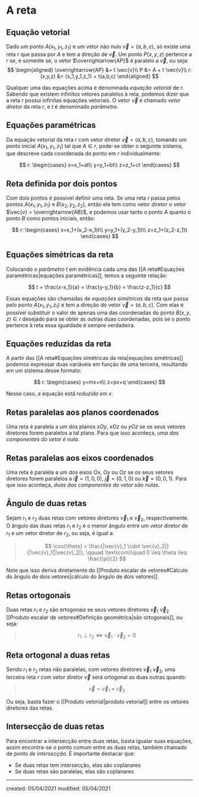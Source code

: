 # A reta

## Equação vetorial
Dado um ponto $A(x_1,y_1,z_1)$ e um vetor não nulo $\vec{v}=(a,b,c)$, só existe uma reta $r$ que passa por $A$ e tem a direção de $\vec{v}$. Um ponto $P(x,y,z)$ pertence a $r$ se, e somente se, o vetor $\overrightarrow{AP}$ é paralelo a $\vec{v}$, ou seja:
$$
\begin{aligned}
  \overrightarrow{AP} &= t \vec{v}\\
  P &= A + t \vec{v}\\
  r:(x,y,z) &= (x_1,y_1,z_1) + t(a,b,c)
\end{aligned}
$$

Qualquer uma das equações acima é denominada *equação vetorial* de $r$. Sabendo que existem infinitos vetores paralelos à reta, podemos dizer que a reta $r$ possui infinitas equações vetoriais.
O vetor $\vec{v}$ é chamado *vetor diretor* da reta $r$, e $t$ é denominado *parâmetro*.

## Equações paramétricas
Da equação vetorial da reta $r$ com vetor diretor $\vec{v}=(a,b,c)$, tomando um ponto inicial $A(x_1,y_1,z_1)$ tal que $A \in r$, pode-se obter o seguinte sistema, que descreve cada coordenada do ponto em $r$ individualmente:

$$
r:
 \begin{cases}
    x=x_1+at\\
    y=y_1+bt\\
    z=z_1+ct
 \end{cases}
$$

## Reta definida por dois pontos
Com dois pontos é possível definir uma reta. Se uma reta $r$ passa pelos pontos $A(x_1,y_1,z_1)$ e $B(x_2,y_2,z_2)$, então ela tem como vetor diretor o vetor $\vec{v} = \overrightarrow{AB}$, e podemos usar tanto o ponto $A$ quanto o ponto $B$ como pontos iniciais, então:

$$
  r:
  \begin{cases}
    x=x_1+(x_2-x_1)t\\
    y=y_1+(y_2-y_1)t\\
    z=z_1+(z_2-z_1)t
  \end{cases}
$$

## Equações simétricas da reta
Colocando o *parâmetro* $t$ em evidência cada uma das [[A reta#Equações paramétricas|equações paramétricas]], temos a seguinte relação:

$$
  t = \frac{x-x_1}{a} = \frac{y-y_1}{b} = \frac{z-z_1}{c}
$$

Essas equações são chamadas de *equações simétricas* da reta que passa pelo ponto $A(x_1,y_1,z_1)$ e tem a direção do vetor $\vec{v}=(a,b,c)$. Com elas é possível substituir o valor de apenas uma das coordenadas do ponto $B(x,y,z) \in r$ desejado para se obter as outras duas coordenadas, pois se o ponto pertence à reta essa igualdade é sempre verdadeira.

## Equações reduzidas da reta
A partir das [[A reta#Equações simétricas da reta|equações simétricas]] podemos expressar duas variáveis em função de uma terceira, resultando em um sistema desse formato:

$$
  r:
  \begin{cases}
    y=mx+n\\
    z=px+q
  \end{cases}
$$

Nesse caso, a equação está *reduzida em $x$*.

## Retas paralelas aos planos coordenados
Uma reta é paralela a um dos planos $xOy$, $xOz$ ou $yOz$ se os seus vetores diretores forem paralelos a tal plano. Para que isso aconteça, *uma das componentes do vetor é nula*.

## Retas paralelas aos eixos coordenados
Uma reta é paralela a um dos eixos $Ox$, $Oy$ ou $Oz$ se os seus vetores diretores forem paralelos a $\vec{i}=(1,0,0)$, $\vec{j}=(0,1,0)$ ou $\vec{k}=(0,0,1)$. Para que isso aconteça, *duas das componentes do vetor são nulas*.

## Ângulo de duas retas
Sejam $r_1$ e $r_2$ duas retas com vetores diretores $\vec{v}_1$ e $\vec{v}_2$, respectivamente. O ângulo das duas retas $r_1$ e $r_2$ é o menor ângulo entre um vetor diretor de $r_1$ e um vetor diretor de $r_2$, ou seja, é igual a:

>$$
  \cos{\theta} = \frac{|\vec{v}_1 \cdot \vec{v}_2|}{|\vec{v}_1||\vec{v}_2|},
  \qquad \text{com}\quad 0 \leq \theta \leq \frac{\pi}{2}
>$$

Note que isso deriva diretamente do [[Produto escalar de vetores#Cálculo do ângulo de dois vetores|cálculo do ângulo de dois vetores]].

## Retas ortogonais
Duas retas $r_1$ e $r_2$ são ortogonais se seus vetores diretores $\vec{v}_1$ $\vec{v}_2$ [[Produto escalar de vetores#Definição geométrica|são ortogonais]], ou seja:

>$$
 r_1 \perp r_2 \Leftrightarrow \vec{v}_1 \cdot \vec{v}_2 = 0
>$$

## Reta ortogonal a duas retas
Sendo $r_1$ e $r_2$ retas não paralelas, com vetores diretores $\vec{v}_1$ $\vec{v}_2$, uma terceira reta $r$ com vetor diretor $\vec{v}$ será ortogonal as duas outras quando:

>$$
  \vec{v}=\vec{v}_1 \times \vec{v}_2
>$$

Ou seja, basta fazer o [[Produto vetorial|produto vetorial]] entre os vetores diretores das retas.

## Intersecção de duas retas
Para encontrar a intersecção entre duas retas, basta igualar suas equações, assim encontra-se o ponto comum entre as duas retas, também chamado de *ponto de intersecção*.
É importante destacar que:
- Se duas retas tem intersecção, elas são coplanares
- Se duas retas são paralelas, elas são coplanares

---

created: 05/04/2021
modified: 05/04/2021
